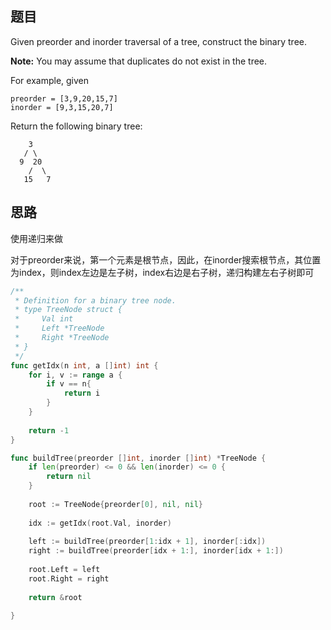 ## 题目

Given preorder and inorder traversal of a tree, construct the binary tree.

**Note:**
You may assume that duplicates do not exist in the tree.

For example, given

```
preorder = [3,9,20,15,7]
inorder = [9,3,15,20,7]
```

Return the following binary tree:

```
    3
   / \
  9  20
    /  \
   15   7
```



## 思路

使用递归来做

对于preorder来说，第一个元素是根节点，因此，在inorder搜索根节点，其位置为index，则index左边是左子树，index右边是右子树，递归构建左右子树即可

```go
/**
 * Definition for a binary tree node.
 * type TreeNode struct {
 *     Val int
 *     Left *TreeNode
 *     Right *TreeNode
 * }
 */
func getIdx(n int, a []int) int {
    for i, v := range a {
        if v == n{
            return i
        }
    }
    
    return -1
}

func buildTree(preorder []int, inorder []int) *TreeNode {
    if len(preorder) <= 0 && len(inorder) <= 0 {
        return nil
    }
    
    root := TreeNode{preorder[0], nil, nil}
    
    idx := getIdx(root.Val, inorder)
    
    left := buildTree(preorder[1:idx + 1], inorder[:idx])
    right := buildTree(preorder[idx + 1:], inorder[idx + 1:])
    
    root.Left = left
    root.Right = right
    
    return &root
    
}
```


